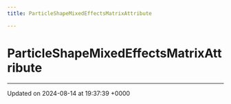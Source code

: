 ```yaml
---
title: ParticleShapeMixedEffectsMatrixAttribute

---
```


# ParticleShapeMixedEffectsMatrixAttribute





-------------------------------

Updated on 2024-08-14 at 19:37:39 +0000